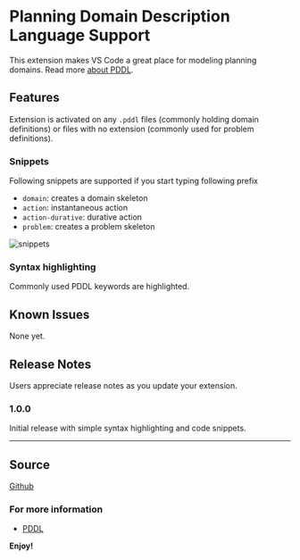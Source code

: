 # Planning Domain Description Language Support

This extension makes VS Code a great place for modeling planning domains. Read more [about PDDL][PDDL].

## Features

Extension is activated on any `.pddl` files (commonly holding domain definitions) or files with no extension (commonly used for problem definitions).

### Snippets

Following snippets are supported if you start typing following prefix

- `domain`: creates a domain skeleton
- `action`: instantaneous action
- `action-durative`: durative action
- `problem`: creates a problem skeleton

![snippets](https://raw.githubusercontent.com/jan-dolejsi/vscode-pddl/master/images/snippets.gif)

### Syntax highlighting

Commonly used PDDL keywords are highlighted.

## Known Issues

None yet.

## Release Notes

Users appreciate release notes as you update your extension.

### 1.0.0

Initial release with simple syntax highlighting and code snippets.

-----------------------------------------------------------------------------------------------------------

## Source

[Github](https://github.com/jan-dolejsi/vscode-pddl)

### For more information

- [PDDL][PDDL]

**Enjoy!**

[PDDL]: https://en.wikipedia.org/wiki/Planning_Domain_Definition_Language